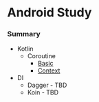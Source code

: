 # Android Study

### Summary  
- Kotlin
  - Coroutine
    - [Basic](./summary/coroutine/basic.md)
    - [Context](./summary/coroutine/context.md)
- DI
  - Dagger - TBD
  - Koin - TBD